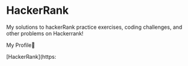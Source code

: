# HackerRank
My solutions to hackerRank practice exercises, coding challenges, and other problems on Hackerrank!

My Profile:star_struck:


[HackerRank](https:
